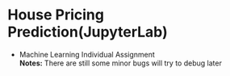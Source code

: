 # House Pricing Prediction(JupyterLab)
- Machine Learning Individual Assignment<br>
**Notes:** There are still some minor bugs will try to debug later
